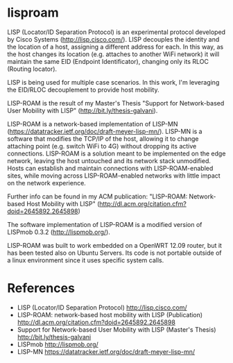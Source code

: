 lisproam
========
LISP (Locator/ID Separation Protocol) is an experimental protocol developed by Cisco Systems (http://lisp.cisco.com/).
LISP decouples the identity and the location of a host, assigning a different address for each.
In this way, as the host changes its location (e.g. attaches to another WiFi network) it will maintain the same EID (Endpoint Identificator), changing only its RLOC (Routing locator).

LISP is being used for multiple case scenarios. In this work, I'm leveraging the EID/RLOC decouplement to provide host mobility.

LISP-ROAM is the result of my Master's Thesis "Support for Network-based User Mobility with LISP" (http://bit.ly/thesis-galvani).

LISP-ROAM is a network-based implementation of LISP-MN (https://datatracker.ietf.org/doc/draft-meyer-lisp-mn/).
LISP-MN is a software that modifies the TCP/IP of the host, allowing it to change attaching point (e.g. switch WiFi to 4G) without dropping its active connections. LISP-ROAM is a solution meant to be implemented on the edge network, leaving the host untouched and its network stack unmodified.
Hosts can establish and maintain connections with LISP-ROAM-enabled sites, while moving across LISP-ROAM-enabled networks with little impact on the network experience.

Further info can be found in my ACM publication: "LISP-ROAM: Network-based Host Mobility with LISP" (http://dl.acm.org/citation.cfm?doid=2645892.2645898)

The software implementation of LISP-ROAM is a modified version of LISPmob 0.3.2 (http://lispmob.org/).

LISP-ROAM was built to work embedded on a OpenWRT 12.09 router, but it has been tested also on Ubuntu Servers. Its code is not portable outside of a linux environment since it uses specific system calls.

References
==========
* LISP (Locator/ID Separation Protocol) http://lisp.cisco.com/
* LISP-ROAM: network-based host mobility with LISP (Publication) http://dl.acm.org/citation.cfm?doid=2645892.2645898
* Support for Network-based User Mobility with LISP (Master's Thesis) http://bit.ly/thesis-galvani
* LISPmob http://lispmob.org/
* LISP-MN https://datatracker.ietf.org/doc/draft-meyer-lisp-mn/


